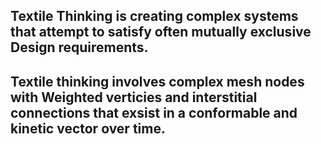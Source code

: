 ## Textile Thinking is creating complex systems that attempt to satisfy often mutually exclusive Design requirements.

## Textile thinking involves complex mesh nodes with Weighted verticies and interstitial connections that exsist in a conformable and kinetic vector over time. 
